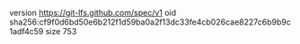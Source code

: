 version https://git-lfs.github.com/spec/v1
oid sha256:cf9f0d6bd50e6b212f1d59ba0a2f13dc33fe4cb026cae8227c6b9b9c1adf4c59
size 753
